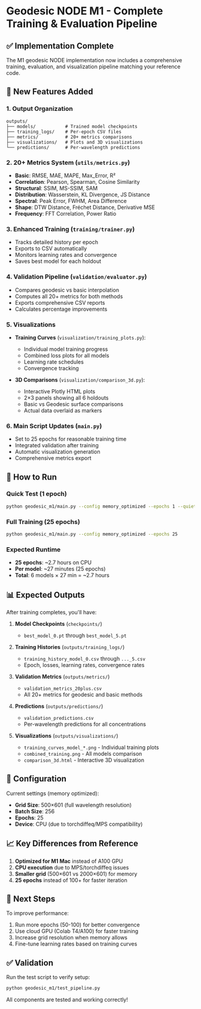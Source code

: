 # Geodesic NODE M1 - Complete Training & Evaluation Pipeline

## ✅ Implementation Complete

The M1 geodesic NODE implementation now includes a comprehensive training, evaluation, and visualization pipeline matching your reference code.

## 📁 New Features Added

### 1. **Output Organization**
```
outputs/
├── models/           # Trained model checkpoints
├── training_logs/    # Per-epoch CSV files
├── metrics/          # 20+ metrics comparisons
├── visualizations/   # Plots and 3D visualizations
└── predictions/      # Per-wavelength predictions
```

### 2. **20+ Metrics System** (`utils/metrics.py`)
- **Basic**: RMSE, MAE, MAPE, Max_Error, R²
- **Correlation**: Pearson, Spearman, Cosine Similarity
- **Structural**: SSIM, MS-SSIM, SAM
- **Distribution**: Wasserstein, KL Divergence, JS Distance
- **Spectral**: Peak Error, FWHM, Area Difference
- **Shape**: DTW Distance, Fréchet Distance, Derivative MSE
- **Frequency**: FFT Correlation, Power Ratio

### 3. **Enhanced Training** (`training/trainer.py`)
- Tracks detailed history per epoch
- Exports to CSV automatically
- Monitors learning rates and convergence
- Saves best model for each holdout

### 4. **Validation Pipeline** (`validation/evaluator.py`)
- Compares geodesic vs basic interpolation
- Computes all 20+ metrics for both methods
- Exports comprehensive CSV reports
- Calculates percentage improvements

### 5. **Visualizations** 
- **Training Curves** (`visualization/training_plots.py`):
  - Individual model training progress
  - Combined loss plots for all models
  - Learning rate schedules
  - Convergence tracking

- **3D Comparisons** (`visualization/comparison_3d.py`):
  - Interactive Plotly HTML plots
  - 2×3 panels showing all 6 holdouts
  - Basic vs Geodesic surface comparisons
  - Actual data overlaid as markers

### 6. **Main Script Updates** (`main.py`)
- Set to 25 epochs for reasonable training time
- Integrated validation after training
- Automatic visualization generation
- Comprehensive metrics export

## 🚀 How to Run

### Quick Test (1 epoch)
```bash
python geodesic_m1/main.py --config memory_optimized --epochs 1 --quiet
```

### Full Training (25 epochs)
```bash
python geodesic_m1/main.py --config memory_optimized --epochs 25
```

### Expected Runtime
- **25 epochs**: ~2.7 hours on CPU
- **Per model**: ~27 minutes (25 epochs)
- **Total**: 6 models × 27 min = ~2.7 hours

## 📊 Expected Outputs

After training completes, you'll have:

1. **Model Checkpoints** (`checkpoints/`)
   - `best_model_0.pt` through `best_model_5.pt`

2. **Training Histories** (`outputs/training_logs/`)
   - `training_history_model_0.csv` through `..._5.csv`
   - Epoch, losses, learning rates, convergence rates

3. **Validation Metrics** (`outputs/metrics/`)
   - `validation_metrics_20plus.csv`
   - All 20+ metrics for geodesic and basic methods

4. **Predictions** (`outputs/predictions/`)
   - `validation_predictions.csv`
   - Per-wavelength predictions for all concentrations

5. **Visualizations** (`outputs/visualizations/`)
   - `training_curves_model_*.png` - Individual training plots
   - `combined_training.png` - All models comparison
   - `comparison_3d.html` - Interactive 3D visualization

## 🔧 Configuration

Current settings (memory optimized):
- **Grid Size**: 500×601 (full wavelength resolution)
- **Batch Size**: 256
- **Epochs**: 25
- **Device**: CPU (due to torchdiffeq/MPS compatibility)

## 📈 Key Differences from Reference

1. **Optimized for M1 Mac** instead of A100 GPU
2. **CPU execution** due to MPS/torchdiffeq issues
3. **Smaller grid** (500×601 vs 2000×601) for memory
4. **25 epochs** instead of 100+ for faster iteration

## 🎯 Next Steps

To improve performance:
1. Run more epochs (50-100) for better convergence
2. Use cloud GPU (Colab T4/A100) for faster training
3. Increase grid resolution when memory allows
4. Fine-tune learning rates based on training curves

## ✅ Validation

Run the test script to verify setup:
```bash
python geodesic_m1/test_pipeline.py
```

All components are tested and working correctly!